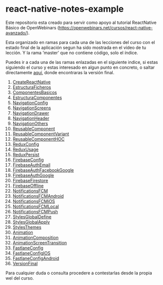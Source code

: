 # react-native-notes-example

Este repositorio esta creado para servir como apoyo al tutorial ReactNative Básico de OpenWebinars (https://openwebinars.net/cursos/react-native-avanzado/).

Esta organizado en ramas para cada una de las lecciones del curso con el estado final de la aplicación segun ha sido mostrada en el vídeo de tu lección. Y la rama 'master' que no contiene código, solo el índice.

Puedes ir a cada una de las ramas enlazadas en el siguiente indice, si estas siguiendo el curso y estas interesado en algun punto en concreto, o saltar directamente [aquí](https://github.com/ajimenezdev/react-native-notes-example/tree/VersionFinal), donde encontraras la versión final.

1. [CreateReactNative](https://github.com/ajimenezdev/react-native-notes-example/tree/CreateReactNative)
2. [EstructuraFicheros](https://github.com/ajimenezdev/react-native-notes-example/tree/EstructuraFicheros)
3. [ComponentesBasicos](https://github.com/ajimenezdev/react-native-notes-example/tree/ComponentesBasicos)
4. [EstructuraComponentes](https://github.com/ajimenezdev/react-native-notes-example/tree/EstructuraComponentes)
5. [NavigationConfig](https://github.com/ajimenezdev/react-native-notes-example/tree/NavigationConfig)
6. [NavigationScreens](https://github.com/ajimenezdev/react-native-notes-example/tree/NavigationScreens)
7. [NavigationDrawer](https://github.com/ajimenezdev/react-native-notes-example/tree/NavigationDrawer)
8. [NavigationHeader](https://github.com/ajimenezdev/react-native-notes-example/tree/NavigationHeader)
9. [NavigationOthers](https://github.com/ajimenezdev/react-native-notes-example/tree/NavigationOthers)
10. [ReusableComponent](https://github.com/ajimenezdev/react-native-notes-example/tree/ReusableComponent)
11. [ReusableComponentVariant](https://github.com/ajimenezdev/react-native-notes-example/tree/ReusableComponentVariant)
12. [ReusableComponentHOC](https://github.com/ajimenezdev/react-native-notes-example/tree/ReusableComponentHOC)
13. [ReduxConfig](https://github.com/ajimenezdev/react-native-notes-example/tree/ReduxConfig)
14. [ReduxUsage](https://github.com/ajimenezdev/react-native-notes-example/tree/ReduxUsage)
15. [ReduxPersist](https://github.com/ajimenezdev/react-native-notes-example/tree/ReduxPersist)
16. [FirebaseConfig](https://github.com/ajimenezdev/react-native-notes-example/tree/FirebaseConfig)
17. [FirebaseAuthEmail](https://github.com/ajimenezdev/react-native-notes-example/tree/FirebaseAuthEmail)
18. [FirebaseAuthFacebookGoogle](https://github.com/ajimenezdev/react-native-notes-example/tree/FirebaseAuthFacebookGoogle)
19. [FirebaseAuthGoogle](https://github.com/ajimenezdev/react-native-notes-example/tree/FirebaseAuthGoogle)
20. [FirebaseFirestore](https://github.com/ajimenezdev/react-native-notes-example/tree/FirebaseFirestore)
21. [FirebaseOffline](https://github.com/ajimenezdev/react-native-notes-example/tree/FirebaseOffline)
22. [NotificationsFCM](https://github.com/ajimenezdev/react-native-notes-example/tree/NotificationsFCM)
23. [NotificationsFCMAndroid](https://github.com/ajimenezdev/react-native-notes-example/tree/NotificationsFCMAndroid)
24. [NotificationsFCMiOS](https://github.com/ajimenezdev/react-native-notes-example/tree/NotificationsFCMiOS)
25. [NotificationsFCMLocal](https://github.com/ajimenezdev/react-native-notes-example/tree/NotificationsFCMLocal)
26. [NotificationsFCMPush](https://github.com/ajimenezdev/react-native-notes-example/tree/NotificationsFCMPush)
27. [StylesGlobalDefine](https://github.com/ajimenezdev/react-native-notes-example/tree/StylesGlobalDefine)
28. [StylesGlobalApply](https://github.com/ajimenezdev/react-native-notes-example/tree/StylesGlobalApply)
29. [StylesThemes](https://github.com/ajimenezdev/react-native-notes-example/tree/StylesThemes)
30. [Animation](https://github.com/ajimenezdev/react-native-notes-example/tree/Animation)
31. [AnimationComposition](https://github.com/ajimenezdev/react-native-notes-example/tree/AnimationComposition)
32. [AnimationScreenTransition](https://github.com/ajimenezdev/react-native-notes-example/tree/AnimationScreenTransition)
33. [FastlaneConfig](https://github.com/ajimenezdev/react-native-notes-example/tree/FastlaneConfig)
34. [FastlaneConfigIOS](https://github.com/ajimenezdev/react-native-notes-example/tree/FastlaneConfigIOS)
35. [FastlaneConfigAndroid](https://github.com/ajimenezdev/react-native-notes-example/tree/FastlaneConfigAndroid)
36. [VersionFinal](https://github.com/ajimenezdev/react-native-notes-example/tree/VersionFinal)

Para cualquier duda o consulta procedere a contestarlas desde la propia wel del curso.
